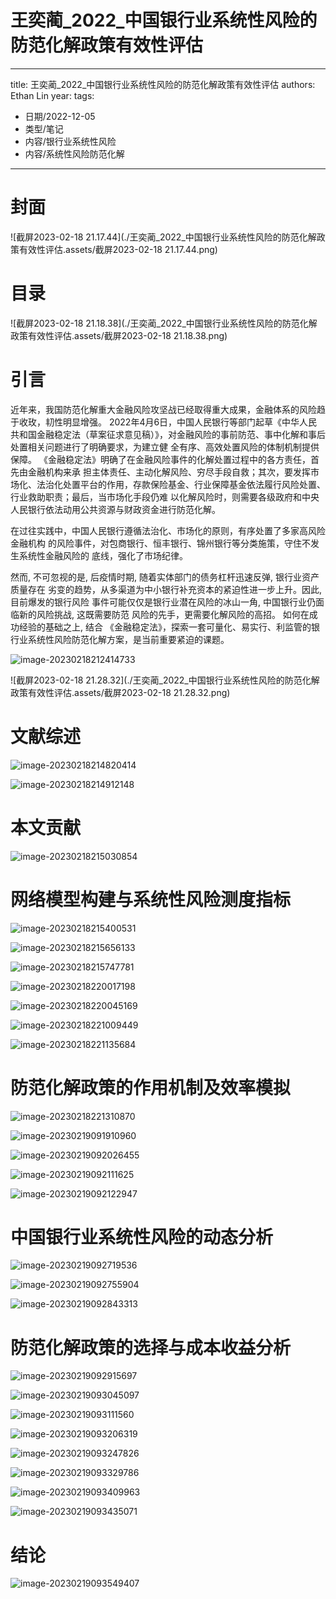 # 王奕蔺_2022_中国银行业系统性风险的防范化解政策有效性评估


---
title: 王奕蔺_2022_中国银行业系统性风险的防范化解政策有效性评估
authors: Ethan Lin
year:
tags:
  - 日期/2022-12-05 
  - 类型/笔记 
  - 内容/银行业系统性风险 
  - 内容/系统性风险防范化解 
---







# 封面



![截屏2023-02-18 21.17.44](./王奕蔺_2022_中国银行业系统性风险的防范化解政策有效性评估.assets/截屏2023-02-18 21.17.44.png)





# 目录



![截屏2023-02-18 21.18.38](./王奕蔺_2022_中国银行业系统性风险的防范化解政策有效性评估.assets/截屏2023-02-18 21.18.38.png)









# 引言

近年来，我国防范化解重大金融风险攻坚战已经取得重大成果，金融体系的风险趋于收玫，㓞性明显增强。
2022年4月6日，中国人民银行等部门起草《中华人民共和国金融稳定法（草案征求意见稿）》，对金融风险的事前防范、事中化解和事后处置相关问题进行了明确要求，为建立健 全有序、高效处置风险的体制机制提供保障。
《金融稳定法》明确了在金融风险事件的化解处置过程中的各方责任，首先由金融机构来承 担主体责任、主动化解风险、穷尽手段自救；其次，要发挥市场化、法治化处置平台的作用，存款保险基金、行业保障基金依法履行风险处置、行业救助职责；最后，当市场化手段仍难 以化解风险时，则需要各级政府和中央人民银行依法动用公共资源与财政资金进行防范化解。

在过往实践中，中国人民银行遵循法治化、市场化的原则，有序处置了多家高风险金融机构 的风险事件，对包商银行、恒丰银行、锦州银行等分类施策，守住不发生系统性金融风险的 底线，强化了市场纪律。

然而, 不可忽视的是, 后疫情时期, 随着实体部门的债务杠杆迅速反弹, 银行业资产质量存在 劣变的趋势，从多渠道为中小银行补充资本的紧迫性进一步上升。因此, 目前爆发的银行风险 事件可能仅仅是银行业潜在风险的冰山一角, 中国银行业仍面临新的风险挑战, 这既需要防范 风险的先手，更需要化解风险的高招。
如何在成功经验的基础之上, 结合 《金融稳定法》，探索一套可量化、易实行、利监管的银行业系统性风险防范化解方案，是当前重要紧迫的课题。



![image-20230218212414733](./王奕蔺_2022_中国银行业系统性风险的防范化解政策有效性评估.assets/image-20230218212414733.png)





![截屏2023-02-18 21.28.32](./王奕蔺_2022_中国银行业系统性风险的防范化解政策有效性评估.assets/截屏2023-02-18 21.28.32.png)





# 文献综述



![image-20230218214820414](./王奕蔺_2022_中国银行业系统性风险的防范化解政策有效性评估.assets/image-20230218214820414.png)



![image-20230218214912148](./王奕蔺_2022_中国银行业系统性风险的防范化解政策有效性评估.assets/image-20230218214912148.png)





# 本文贡献



![image-20230218215030854](./王奕蔺_2022_中国银行业系统性风险的防范化解政策有效性评估.assets/image-20230218215030854.png)



# 网络模型构建与系统性风险测度指标



![image-20230218215400531](./王奕蔺_2022_中国银行业系统性风险的防范化解政策有效性评估.assets/image-20230218215400531.png)



![image-20230218215656133](./王奕蔺_2022_中国银行业系统性风险的防范化解政策有效性评估.assets/image-20230218215656133.png)





![image-20230218215747781](./王奕蔺_2022_中国银行业系统性风险的防范化解政策有效性评估.assets/image-20230218215747781.png)



![image-20230218220017198](./王奕蔺_2022_中国银行业系统性风险的防范化解政策有效性评估.assets/image-20230218220017198.png)



![image-20230218220045169](./王奕蔺_2022_中国银行业系统性风险的防范化解政策有效性评估.assets/image-20230218220045169.png)



![image-20230218221009449](./王奕蔺_2022_中国银行业系统性风险的防范化解政策有效性评估.assets/image-20230218221009449.png)





![image-20230218221135684](./王奕蔺_2022_中国银行业系统性风险的防范化解政策有效性评估.assets/image-20230218221135684.png)



# 防范化解政策的作用机制及效率模拟



![image-20230218221310870](./王奕蔺_2022_中国银行业系统性风险的防范化解政策有效性评估.assets/image-20230218221310870.png)



![image-20230219091910960](./王奕蔺_2022_中国银行业系统性风险的防范化解政策有效性评估.assets/image-20230219091910960-6769553.png)



![image-20230219092026455](./王奕蔺_2022_中国银行业系统性风险的防范化解政策有效性评估.assets/image-20230219092026455.png)



![image-20230219092111625](./王奕蔺_2022_中国银行业系统性风险的防范化解政策有效性评估.assets/image-20230219092111625.png)



![image-20230219092122947](./王奕蔺_2022_中国银行业系统性风险的防范化解政策有效性评估.assets/image-20230219092122947.png)





# 中国银行业系统性风险的动态分析

![image-20230219092719536](./王奕蔺_2022_中国银行业系统性风险的防范化解政策有效性评估.assets/image-20230219092719536.png)



![image-20230219092755904](./王奕蔺_2022_中国银行业系统性风险的防范化解政策有效性评估.assets/image-20230219092755904.png)



![image-20230219092843313](./王奕蔺_2022_中国银行业系统性风险的防范化解政策有效性评估.assets/image-20230219092843313.png)





# 防范化解政策的选择与成本收益分析



![image-20230219092915697](./王奕蔺_2022_中国银行业系统性风险的防范化解政策有效性评估.assets/image-20230219092915697.png)



![image-20230219093045097](./王奕蔺_2022_中国银行业系统性风险的防范化解政策有效性评估.assets/image-20230219093045097.png)



![image-20230219093111560](./王奕蔺_2022_中国银行业系统性风险的防范化解政策有效性评估.assets/image-20230219093111560.png)



![image-20230219093206319](./王奕蔺_2022_中国银行业系统性风险的防范化解政策有效性评估.assets/image-20230219093206319.png)



![image-20230219093247826](./王奕蔺_2022_中国银行业系统性风险的防范化解政策有效性评估.assets/image-20230219093247826.png)



![image-20230219093329786](./王奕蔺_2022_中国银行业系统性风险的防范化解政策有效性评估.assets/image-20230219093329786.png)



![image-20230219093409963](./王奕蔺_2022_中国银行业系统性风险的防范化解政策有效性评估.assets/image-20230219093409963.png)



![image-20230219093435071](./王奕蔺_2022_中国银行业系统性风险的防范化解政策有效性评估.assets/image-20230219093435071.png)



# 结论

![image-20230219093549407](./王奕蔺_2022_中国银行业系统性风险的防范化解政策有效性评估.assets/image-20230219093549407.png)



























































